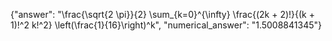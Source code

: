 {"answer": "\\frac{\\sqrt{2 \\pi}}{2} \\sum_{k=0}^{\\infty} \\frac{(2k + 2)!}{(k + 1)!^2 k!^2} \\left(\\frac{1}{16}\\right)^k", "numerical_answer": "1.5008841345"}